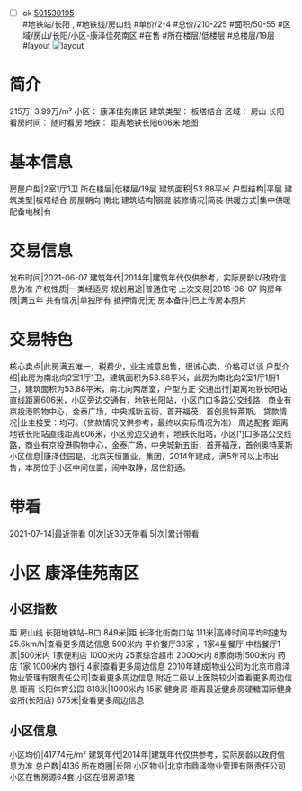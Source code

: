 - [ ] ok [501530195](https://bj.5i5j.com/ershoufang/501530195.html)  
 #地铁站/长阳 ,  #地铁线/房山线
#单价/2-4 #总价/210-225 #面积/50-55   #区域/房山/长阳/小区-康泽佳苑南区 #在售 #所在楼层/低楼层 #总楼层/19层 #layout 
![layout](http://image2a.5i5j.com/scm/HOUSE_CUSTOMER/0cb56f181b6a4280bb299458b9dc67cb.jpg_P5.jpg) 
# 简介 
 215万,  3.99万/m² 
小区： 康泽佳苑南区
建筑类型： 板塔结合
区域： 房山 长阳
看房时间： 随时看房
地铁： 距离地铁长阳606米 地图
# 基本信息 
 房屋户型|2室1厅1卫
所在楼层|低楼层/19层
建筑面积|53.88平米
户型结构|平层
建筑类型|板塔结合
房屋朝向|南北
建筑结构|钢混
装修情况|简装
供暖方式|集中供暖
配备电梯|有
# 交易信息 
 发布时间|2021-06-07
建筑年代|2014年|建筑年代仅供参考，实际房龄以政府信息为准
产权性质|一类经适房
规划用途|普通住宅
上次交易|2016-06-07
购房年限|满五年
共有情况|单独所有
抵押情况|无
房本备件|已上传房本照片
# 交易特色 
 核心卖点|此房满五唯一，税费少，业主诚意出售，很诚心卖，价格可以谈
户型介绍|此房为南北向2室1厅1卫，建筑面积为53.88平米，此房为南北向2室1厅1厨1卫，建筑面积为53.88平米，南北向两居室，户型方正
交通出行|距离地铁长阳站直线距离606米，小区旁边交通有，地铁长阳站，小区门口多路公交线路，商业有京投港购物中心，金泰广场，中央城新五街，首开福茂，首创奥特莱斯。
贷款情况|业主接受：均可。（贷款情况仅供参考，最终以实际情况为准）
周边配套|距离地铁长阳站直线距离606米，小区旁边交通有，地铁长阳站，小区门口多路公交线路，商业有京投港购物中心，金泰广场，中央城新五街，首开福茂，首创奥特莱斯
小区信息|康泽佳园是，北京天恒置业，集团，2014年建成，满5年可以上市出售，本房位于小区中间位置，闹中取静，居住舒适。
# 带看 
 2021-07-14|最近带看	 0|次|近30天带看	 5|次|累计带看
# 小区 康泽佳苑南区
## 小区指数 
 距 房山线 长阳地铁站-B口 849米|距 长泽北街南口站 111米|高峰时间平均时速为25.6km/h|查看更多周边信息
500米内 平价餐厅38家 ，1家4星餐厅
中档餐厅1家|500米内 1家便利店
1000米内 25家综合超市
2000米内 8家商场|500米内 药店 1家
1000米内 银行 4家|查看更多周边信息
2010年建成|物业公司为北京市鼎泽物业管理有限责任公司|查看更多周边信息
附近二级以上医院较少|查看更多周边信息
距离 长阳体育公园 818米|1000米内 15家 健身房
距离最近健身房硬糖国际健身会所(长阳店) 675米|查看更多周边信息
## 小区信息 
 小区均价|41774元/m²
建筑年代|2014年|建筑年代仅供参考，实际房龄以政府信息为准
总户数|4136
所在商圈|长阳
小区物业|北京市鼎泽物业管理有限责任公司
小区在售房源64套
小区在租房源1套

